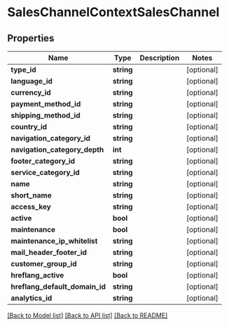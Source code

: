 # SalesChannelContextSalesChannel

## Properties
Name | Type | Description | Notes
------------ | ------------- | ------------- | -------------
**type_id** | **string** |  | [optional] 
**language_id** | **string** |  | [optional] 
**currency_id** | **string** |  | [optional] 
**payment_method_id** | **string** |  | [optional] 
**shipping_method_id** | **string** |  | [optional] 
**country_id** | **string** |  | [optional] 
**navigation_category_id** | **string** |  | [optional] 
**navigation_category_depth** | **int** |  | [optional] 
**footer_category_id** | **string** |  | [optional] 
**service_category_id** | **string** |  | [optional] 
**name** | **string** |  | [optional] 
**short_name** | **string** |  | [optional] 
**access_key** | **string** |  | [optional] 
**active** | **bool** |  | [optional] 
**maintenance** | **bool** |  | [optional] 
**maintenance_ip_whitelist** | **string** |  | [optional] 
**mail_header_footer_id** | **string** |  | [optional] 
**customer_group_id** | **string** |  | [optional] 
**hreflang_active** | **bool** |  | [optional] 
**hreflang_default_domain_id** | **string** |  | [optional] 
**analytics_id** | **string** |  | [optional] 

[[Back to Model list]](../../README.md#documentation-for-models) [[Back to API list]](../../README.md#documentation-for-api-endpoints) [[Back to README]](../../README.md)


